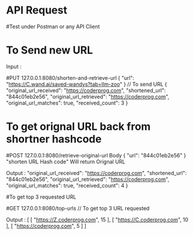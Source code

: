 # API Request 
#Test under Postman or any API Client
# To Send new URL 

Input : 

#PUT  127.0.0.1:8080/shorten-and-retrieve-url  { "url": "https://C.wand.ai/saved-wandys?tab=llm-zoo" } // To send URL
{
    "original_url_received": "https://coderprog.com",
    "shortened_url": "844c01eb2e56",
    "original_url_retrieved": "https://coderprog.com",
    "original_url_matches": true,
    "received_count": 3
}
 
# To get orignal URL back from shortner hashcode 

#POST 127.0.0.1:8080/retrieve-original-url   Body { "url": "844c01eb2e56" }          "shorten URL Hash code"  Will return Orignal URL 

Output : 
    "original_url_received": "https://coderprog.com",
    "shortened_url": "844c01eb2e56",
    "original_url_retrieved": "https://coderprog.com",
    "original_url_matches": true,
    "received_count": 4
}

#To get top 3 requested URL 

#GET 127.0.0.1:8080/top-urls                             // To get top 3 URL requested 

Output : [
    [
        "https://Z.coderprog.com",
        15
    ],
    [
        "https://C.coderprog.com",
        10
    ],
    [
        "https://coderprog.com",
        5
    ]
]
